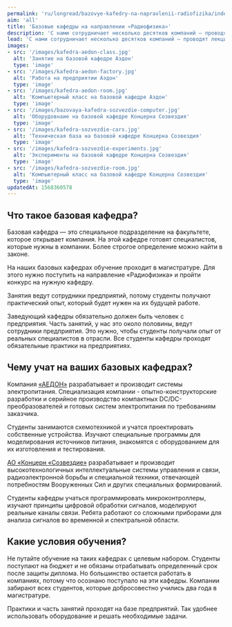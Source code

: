 ```yaml
---
permalink: 'ru/longread/bazovye-kafedry-na-napravlenii-radiofizika/index.html'
aim: 'all'
title: 'Базовые кафедры на направлении «Радиофизика»'
description: 'С нами сотрудничает несколько десятков компаний — проводят лекции, стажировки, практики, забирают лучших...'
lead: 'С нами сотрудничает несколько десятков компаний — проводят лекции, стажировки, практики, забирают лучших студентов на работу. Но больше всего мы взаимодействуем с АО «Концерном «Созвездие» и компанией «АЕДОН». Обе эти компании открыли на нашем факультете базовые кафедры.'
images:
- src: '/images/kafedra-aedon-class.jpg'
  alt: 'Занятие на базовой кафедре Аэдон'
  type: 'image'
- src: '/images/kafedra-aedon-factory.jpg'
  alt: 'Работа на предприятии Аэдон'
  type: 'image'
- src: '/images/kafedra-aedon-room.jpg'
  alt: 'Компьютерный класс на базовой кафедре Аэдон'
  type: 'image'
- src: '/images/bazovaya-kafedra-sozvezdie-computer.jpg'
  alt: 'Оборудовнаие на базовой кафедре Концерна Созвездия'
  type: 'image'
- src: '/images/kafedra-sozvezdie-cars.jpg'
  alt: 'Техническая база на базовой кафедре Концерна Созвездия'
  type: 'image'
- src: '/images/kafedra-sozvezdie-experiments.jpg'
  alt: 'Эксперименты на базовой кафедре Концерна Созвездия'
  type: 'image'
- src: '/images/kafedra-sozvezdie-room.jpg'
  alt: 'Компьютерный класс на базовой кафедре Концерна Созвездия'
  type: 'image'
updatedAt: 1568360578
---
```

Что такое базовая кафедра?
--------------------------

Базовая кафедра — это специальное подразделение на факультете, которое открывает компания. На этой кафедре готовят специалистов, которые нужны в компании. Более строгое определение можно найти в законе.

На наших базовых кафедрах обучение проходит в магистратуре. Для этого нужно поступить на направление «Радиофизика» и пройти конкурс на нужную кафедру.

Занятия ведут сотрудники предприятий, потому студенты получают практический опыт, который будет нужен на их будущей работе.

Заведующий кафедры обязательно должен быть человек с предприятия. Часть занятий, у нас это около половины, ведут сотрудники предприятия. Это нужно, чтобы студенты получали опыт от реальных специалистов в отрасли. Все студенты кафедры проходят обязательные практики на предприятиях.

Чему учат на ваших базовых кафедрах?
------------------------------------

Компания [«АЕДОН»](https://www.aedon.ru) разрабатывает и производит системы электропитания. Специализация компании - опытно-конструкторские разработки и серийное производство компактных DC/DC-преобразователей и готовых систем электропитания по требованиям заказчика.

Студенты занимаются схемотехникой и учатся проектировать собственные устройства. Изучают специальные программы для моделирования источников питания, знакомятся с оборудованием для их изготовления и тестирования.

[АО «Концерн «Созвездие»](https://sozvezdie.su) разрабатывает и производит высокотехнологичных интеллектуальные системы управления и связи, радиоэлектронной борьбы и специальной техники, отвечающей потребностям Вооруженных Сил и других специальных формирований.

Студенты кафедры учаться программировать микроконтроллеры, изучают принципы цифровой обработки сигналов, моделируют реальные каналы связи. Ребята работают со сложными приборами для анализа сигналов во временной и спектральной области.

Какие условия обучения?
-----------------------

Не путайте обучение на таких кафедрах с целевым набором. Студенты поступают на бюджет и не обязаны отрабатывать определенный срок после защиты диплома. Но большинство остается работать в компаниях, потому что осознано поступало на эти кафедры. Компании забирают всех студентов, которые добросовестно учились два года в магистратуре.

Практики и часть занятий проходят на базе предприятий. Так удобнее использовать оборудование и решать необходимые задачи.
